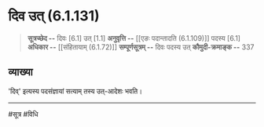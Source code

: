 # दिव उत् (6.1.131)
> **सूत्रच्छेद --** दिवः [6.1] उत् [1.1]
> **अनुवृत्ति --** [[एङः पदान्तादति (6.1.109)]] पदस्य [6.1]
> **अधिकार --** [[संहितायाम् (6.1.72)]]
> **सम्पूर्णसूत्रम् --** दिवः पदस्य उत्
> **कौमुदी-क्रमाङ्क --** 337

## व्याख्या

'दिव्' इत्यस्य पदसंज्ञायां सत्याम् तस्य उत्-आदेशः भवति।

---
#सूत्र #विधि 